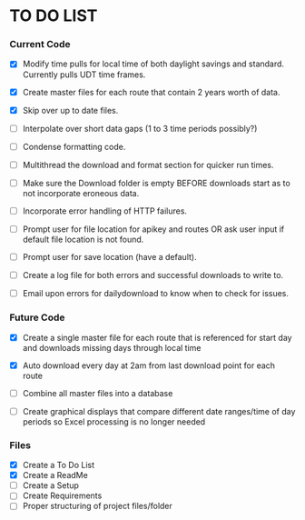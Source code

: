 TO DO LIST
===========

### Current Code
- [x] Modify time pulls for local time of both daylight savings and standard. Currently pulls UDT time frames.
- [x] Create master files for each route that contain 2 years worth of data.
- [x] Skip over up to date files.
- [ ] Interpolate over short data gaps (1 to 3 time periods possibly?)
- [ ] Condense formatting code.
- [ ] Multithread the download and format section for quicker run times.
- [ ] Make sure the Download folder is empty BEFORE downloads start as to not incorporate eroneous data.
- [ ] Incorporate error handling of HTTP failures.
- [ ] Prompt user for file location for apikey and routes OR ask user input if default file location is not found.
- [ ] Prompt user for save location (have a default).
- [ ] Create a log file for both errors and successful downloads to write to.
- [ ] Email upon errors for dailydownload to know when to check for issues.


### Future Code
- [x] Create a single master file for each route that is referenced for start day and downloads missing days through local time
- [x] Auto download every day at 2am from last download point for each route
- [ ] Combine all master files into a database
- [ ] Create graphical displays that compare different date ranges/time of day periods so Excel processing is no longer needed


### Files
- [x] Create a To Do List
- [x] Create a ReadMe
- [ ] Create a Setup
- [ ] Create Requirements
- [ ] Proper structuring of project files/folder